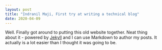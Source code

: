 ```yaml
---
layout: post
title: "Indranil Maji, First try at writing a technical blog"
date: 2020-04-09
---
```


Well. Finally got around to putting this old website together. Neat thing about it - powered by [Jekyll](http://jekyllrb.com) and I can use Markdown to author my posts. It actually is a lot easier than I thought it was going to be.
